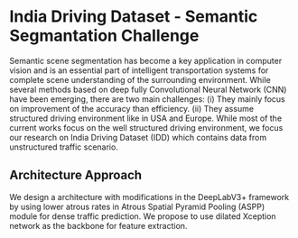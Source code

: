 # India Driving Dataset - Semantic Segmantation Challenge

Semantic scene segmentation has become a key application in computer vision and is an essential part of intelligent transportation systems for complete scene understanding of the surrounding environment. While several methods based on deep fully Convolutional Neural Network (CNN) have been emerging, there are two main challenges: (i) They mainly focus on improvement of the accuracy than efficiency. (ii) They assume structured driving environment like in USA and Europe. While most of the current works focus on the well structured driving environment, we focus our research on India Driving Dataset (IDD) which contains data from unstructured traffic scenario.

## Architecture Approach
We design a architecture with modifications in the DeepLabV3+ framework by using lower atrous rates in Atrous Spatial Pyramid Pooling (ASPP) module for dense traffic prediction. We propose to use dilated Xception network as the backbone for feature extraction.
